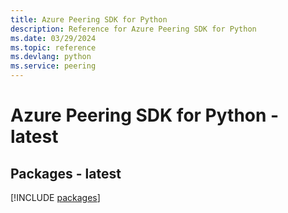 ```yaml
---
title: Azure Peering SDK for Python
description: Reference for Azure Peering SDK for Python
ms.date: 03/29/2024
ms.topic: reference
ms.devlang: python
ms.service: peering
---
```

# Azure Peering SDK for Python - latest
## Packages - latest
[!INCLUDE [packages](peering-index.md)]